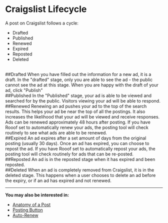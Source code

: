 # Craigslist Lifecycle
 A post on Craigslist follows a cycle:
<br>
- Drafted
- Published
- Renewed
- Expired
- Reposted
- Deleted
<br>
##Drafted
 When you have filled out the information for a new ad, it is a draft. In the "drafted" stage, only you are able to see the ad - the public cannot see the ad at this stage. When you are happy with the draft of your ad, click "Publish"
<br>
##Published
 In the "Published" stage, your ad is able to be viewed and searched for by the public. Visitors viewing your ad will be able to respond.
<br>
##Renewed
 Renewing an ad pushes your ad to the top of the search results. This helps your ad be near the top of all the postings. It also increases the likelihood that your ad will be viewed and receive responses.  Ads can be renewed approximately 48 hours after posting. If you have Rooof set to automatically renew your ads, the posting tool will check routinely to see what ads are able to be renewed.
<br>
##Expired
 An ad expires after a set amount of days from the original posting (usually 30 days). Once an ad has expired, you can choose to repost the ad. If you have Rooof set to automatically repost your ads, the posting tool will check routinely for ads that can be re-posted.
 <br>
 ##Reposted
 An ad is in the reposted stage when it has expired and been reposted.
 <br>
 ##Deleted
 When an ad is completely removed from Craigslist, it is in the deleted stage. This happens when a user chooses to delete an ad before the expiry, or if an ad has expired and not renewed.
 
 ---
 **You may also be interested in:**
 - [Anatomy of a Post](http://docs.rooof.com/anatomymd.html)
 - [Posting Button](http://docs.rooof.com/postingbutton_md.html)
 - [Auto-Renew](http://docs.rooof.com/auto-renew.html)
 
